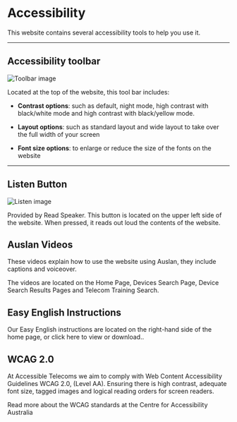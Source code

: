 # Accessibility

This website contains several accessibility tools to help you use it. 

---

## Accessibility toolbar

![Toolbar image](https://dummyimage.com/650x40/244dd4/dadced)

Located at the top of the website, this tool bar includes:

  - **Contrast options**: such as default, night mode, high contrast with black/white mode and high contrast with black/yellow mode.

  - **Layout options**: such as standard layout and wide layout to take over the full width of your screen

  - **Font size options**: to enlarge or reduce the size of the fonts on the website

---

## Listen Button

![Listen image](https://dummyimage.com/180x60/244dd4/dadced)

Provided by Read Speaker. This button is located on the upper left side of the 
website. When pressed, it reads out loud the contents of the website.

## Auslan Videos

These videos explain how to use the website using Auslan, they include captions 
and voiceover.

The videos are located on the Home Page, Devices Search Page, Device Search 
Results Pages and Telecom Training Search. 

## Easy English Instructions

Our Easy English instructions are located on the right-hand side of the home 
page, or click here to view or download..

## WCAG 2.0

At Accessible Telecoms we aim to comply with Web Content Accessibility 
Guidelines WCAG 2.0, (Level AA). Ensuring there is high contrast, adequate 
font size, tagged images and logical reading orders for screen readers.

Read more about the WCAG standards at the Centre for Accessibility Australia
